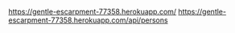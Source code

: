https://gentle-escarpment-77358.herokuapp.com/
https://gentle-escarpment-77358.herokuapp.com/api/persons

